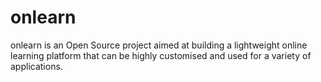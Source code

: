 onlearn
=======
onlearn is an Open Source project aimed at building a lightweight online learning platform that can be highly customised and used for a variety of applications.
